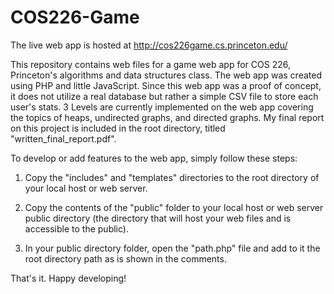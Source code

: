 # COS226-Game

The live web app is hosted at http://cos226game.cs.princeton.edu/

This repository contains web files for a game web app for COS 226, Princeton's algorithms and data structures class. The web app was created using PHP and little JavaScript. Since this web app was a proof of concept, it does not utilize a real database but rather a simple CSV file to store each user's stats. 3 Levels are currently implemented on the web app covering the topics of heaps, undirected graphs, and directed graphs. My final report on this project is included in the root directory, titled "written_final_report.pdf".

To develop or add features to the web app, simply follow these steps:

1) Copy the "includes" and "templates" directories to the root directory of your local host or web server.

2) Copy the contents of the "public" folder to your local host or web server public directory (the directory that will host your web files and is accessible to the public).

3) In your public directory folder, open the "path.php" file and add to it the root directory path as is shown in the comments.

That's it. Happy developing!
